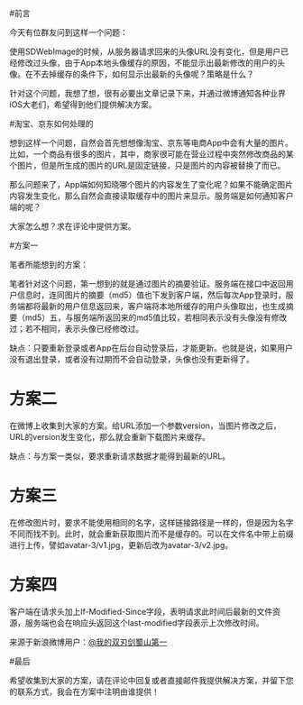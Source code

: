 #前言

今天有位群友问到这样一个问题：

使用SDWebImage的时候，从服务器请求回来的头像URL没有变化，但是用户已经修改过头像，由于App本地头像缓存的原因，不能显示出最新修改的用户的头像。在不去掉缓存的条件下，如何显示出最新的头像呢？策略是什么？

针对这个问题，我想了想，很有必要出文章记录下来，并通过微博通知各种业界iOS大老们，希望得到他们提供解决方案。

#淘宝、京东如何处理的

想到这样一个问题，自然会首先想想像淘宝、京东等电商App中会有大量的图片。比如，一个商品有很多的图片，其中，商家很可能在营业过程中突然修改商品的某个图片，但是所生成的图片的URL是固定链接，只是图片的内容被替换了而已。

那么问题来了，App端如何知晓哪个图片的内容发生了变化呢？如果不能确定图片内容发生变化，那么自然会直接读取缓存中的图片来显示。服务端是如何通知客户端的呢？

大家怎么想？求在评论中提供方案。

#方案一

笔者所能想到的方案：

笔者针对这个问题，第一想到的就是通过图片的摘要验证。服务端在接口中返回用户信息时，连同图片的摘要（md5）值也下发到客户端，然后每次App登录时，服务端都将最新的用户信息返回来，客户端将本地所缓存的用户头像取出，也生成摘要（md5）五，与服务端所返回来的md5值比较，若相同表示没有头像没有修改过；若不相同，表示头像已经修改过。

缺点：只要重新登录或者App在后台自动登录后，才能更新。也就是说，如果用户没有退出登录，或者没有过期而不会自动登录，头像也没有更新得了。

# 方案二

在微博上收集到大家的方案。给URL添加一个参数version，当图片修改之后，URL的version发生变化，那么就会重新下载图片来缓存。

缺点：与方案一类似，要求重新请求数据才能得到最新的URL。

# 方案三

在修改图片时，要求不能使用相同的名字，这样链接路径是一样的，但是因为名字不同而找不到。此时，就会重新获取图片而不是缓存的。可以在文件名中带上前缀进行上传，譬如avatar-3/v1.jpg，更新后改为avatar-3/v2.jpg。

# 方案四

客户端在请求头加上If-Modified-Since字段，表明请求此时间后最新的文件资源，服务端也会在响应头返回这个last-modified字段表示上次修改时间。

来源于新浪微博用户：[@我的双刃剑蜀山第一](http://weibo.com/u/3002082365?from=feed&loc=at&nick=%E6%88%91%E7%9A%84%E5%8F%8C%E5%88%83%E5%89%91%E8%9C%80%E5%B1%B1%E7%AC%AC%E4%B8%80&is_hot=1)

#最后

希望收集到大家的方案，请在评论中回复或者直接邮件我提供解决方案，并留下您的联系方式，我会在方案中注明由谁提供！





